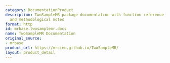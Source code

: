 ```yaml
---
category: DocumentationProduct
description: TwoSampleMR package documentation with function reference, usage guides,
  and methodological notes
format: http
id: mrbase.twosamplemr.docs
name: TwoSampleMR Documentation
original_source:
- mrbase
product_url: https://mrcieu.github.io/TwoSampleMR/
layout: product_detail
---
```

